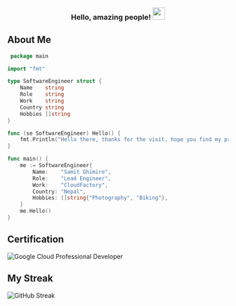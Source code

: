 <h3 align="center">
 Hello, amazing people!
  <img src="https://media.giphy.com/media/hvRJCLFzcasrR4ia7z/giphy.gif" width="28">
</h3>

## About Me

```go
 package main

import "fmt"

type SoftwareEngineer struct {
	Name    string
	Role    string
	Work    string
	Country string
	Hobbies []string
}

func (se SoftwareEngineer) Hello() {
	fmt.Println("Hello there, thanks for the visit, hope you find my profile useful!!")
}

func main() {
	me := SoftwareEngineer{
		Name:    "Samit Ghimire",
		Role:    "Lead Engineer",
		Work:    "CloudFactory",
		Country: "Nepal",
		Hobbies: []string{"Photography", "Biking"},
	}
	me.Hello()
}

```
## Certification
![Google Cloud Professional Developer](https://google.accredible.com/6bbed7e4-5039-4140-8190-8353ac7f497a)

## My Streak

![GitHub Streak](https://streak-stats.demolab.com/?user=samit22&theme=monokai-metallian&hide_border=true)

